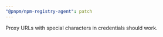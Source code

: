 ```yaml
---
"@pnpm/npm-registry-agent": patch
---
```


Proxy URLs with special characters in credentials should work.
